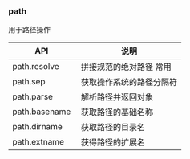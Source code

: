 ### path

用于路径操作

| API            | 说明                      |
| --------------- | ------------------------- |
| path.resolve   | 拼接规范的绝对路径 常用   |
| path.sep       | 获取操作系统的路径分隔符  |
| path.parse     | 解析路径并返回对象        |
| path.basename  | 获取路径的基础名称        |
| path.dirname   | 获取路径的目录名          |
| path.extname   | 获得路径的扩展名          |
